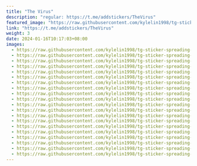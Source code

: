 ```yaml
---
title: "The Virus"
description: "regular: https://t.me/addstickers/TheVirus"
featured_image: "https://raw.githubusercontent.com/kylelin1998/tg-sticker-spreading-worldwide-images/main/img/f37ca09a-2750-4058-ad42-f21858c21910.jpg"
link: "https://t.me/addstickers/TheVirus"
weight: 3
date: 2024-01-16T10:17:03+08:00
images:
  - https://raw.githubusercontent.com/kylelin1998/tg-sticker-spreading-worldwide-images/main/img/f37ca09a-2750-4058-ad42-f21858c21910.jpg
  - https://raw.githubusercontent.com/kylelin1998/tg-sticker-spreading-worldwide-images/main/img/dd832b26-50e7-4783-8bda-bb9e393e7d17.jpg
  - https://raw.githubusercontent.com/kylelin1998/tg-sticker-spreading-worldwide-images/main/img/6d0830ed-396f-4cc4-8024-80a3a2488208.jpg
  - https://raw.githubusercontent.com/kylelin1998/tg-sticker-spreading-worldwide-images/main/img/adce5b95-f886-49dc-bfad-d81ef74d433e.jpg
  - https://raw.githubusercontent.com/kylelin1998/tg-sticker-spreading-worldwide-images/main/img/14229b1d-67cc-4b02-8e03-91f64e57bb5d.jpg
  - https://raw.githubusercontent.com/kylelin1998/tg-sticker-spreading-worldwide-images/main/img/db301a03-9831-465f-b184-92155d60308a.jpg
  - https://raw.githubusercontent.com/kylelin1998/tg-sticker-spreading-worldwide-images/main/img/1662c359-de89-481b-b990-ac6d28c97d7f.jpg
  - https://raw.githubusercontent.com/kylelin1998/tg-sticker-spreading-worldwide-images/main/img/84d62c6d-43c7-4d31-a8e5-20b91bc3e92d.jpg
  - https://raw.githubusercontent.com/kylelin1998/tg-sticker-spreading-worldwide-images/main/img/26088c70-7ca7-4dae-812a-ed56cc3705d7.jpg
  - https://raw.githubusercontent.com/kylelin1998/tg-sticker-spreading-worldwide-images/main/img/4999dc89-cc6a-4cba-bfe7-9588d1717289.jpg
  - https://raw.githubusercontent.com/kylelin1998/tg-sticker-spreading-worldwide-images/main/img/ad34ad69-3715-4936-aeef-c9cf9be96251.jpg
  - https://raw.githubusercontent.com/kylelin1998/tg-sticker-spreading-worldwide-images/main/img/595e1e02-a590-432e-a11b-3dcac1b4c6e3.jpg
  - https://raw.githubusercontent.com/kylelin1998/tg-sticker-spreading-worldwide-images/main/img/8f29d9b1-70d1-4235-bebd-719b327f27d5.jpg
  - https://raw.githubusercontent.com/kylelin1998/tg-sticker-spreading-worldwide-images/main/img/092bb2ff-32d7-4f07-a190-bccbd5a7478a.jpg
  - https://raw.githubusercontent.com/kylelin1998/tg-sticker-spreading-worldwide-images/main/img/c5718e1f-064f-4f25-9944-01fd061d7685.jpg
  - https://raw.githubusercontent.com/kylelin1998/tg-sticker-spreading-worldwide-images/main/img/c09bc00c-0cdc-4425-8899-15d7ece24a99.jpg
  - https://raw.githubusercontent.com/kylelin1998/tg-sticker-spreading-worldwide-images/main/img/c9b41ac5-493f-4951-b9f8-a4d0888e2871.jpg
  - https://raw.githubusercontent.com/kylelin1998/tg-sticker-spreading-worldwide-images/main/img/8c3791d4-5bc4-4564-8a19-9aabdb71dd7f.jpg
  - https://raw.githubusercontent.com/kylelin1998/tg-sticker-spreading-worldwide-images/main/img/b9aa0051-27d1-406e-800d-76c5eeffeb31.jpg
  - https://raw.githubusercontent.com/kylelin1998/tg-sticker-spreading-worldwide-images/main/img/6af308df-aad4-459b-9eaf-7e4911309e87.jpg
---
```

